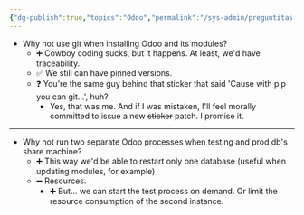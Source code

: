 ```yaml
---
{"dg-publish":true,"topics":"Odoo","permalink":"/sys-admin/preguntitas-sobre-odoo/","dgPassFrontmatter":true}
---
```


- Why not use git when installing Odoo and its modules?
	- ➕ Cowboy coding sucks, but it happens. At least, we'd have traceability.
	- ✅ We still can have pinned versions.
	- ❓ You're the same guy behind that sticker that said 'Cause with pip you can git…', huh?
		- Yes, that was me. And if I was mistaken, I'll feel morally committed to issue a new ~~sticker~~ patch. I promise it.
---
-  Why not run two separate Odoo processes when testing and prod db's share machine?
	- ➕ This way we'd be able to restart only one database (useful when updating modules, for example)
	- ➖ Resources.
		- ➕ But… we can start the test process on demand. Or limit the resource consumption of the second instance.